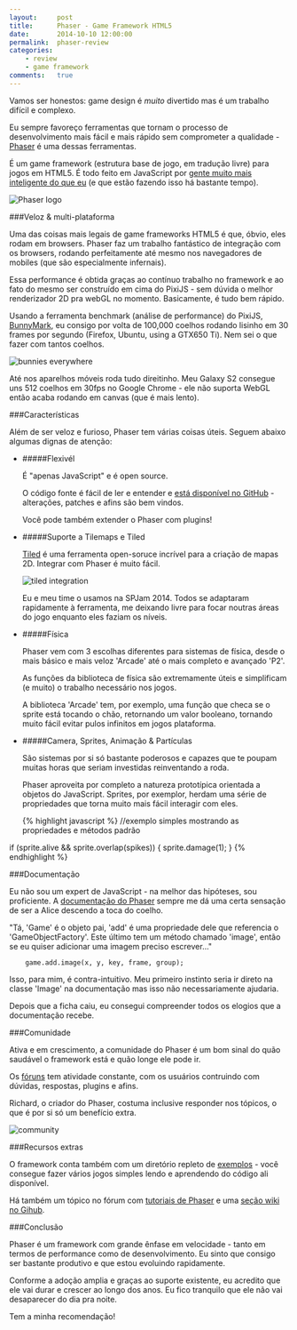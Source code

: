 ```yaml
---
layout:     post
title:      Phaser - Game Framework HTML5 
date:       2014-10-10 12:00:00
permalink:  phaser-review
categories: 
    - review
    - game framework
comments:   true
---
```


Vamos ser honestos: game design é *muito* divertido mas é um trabalho difícil e complexo.

Eu sempre favoreço ferramentas que tornam o processo de desenvolvimento mais fácil e mais rápido sem comprometer a qualidade - <a href="http://phaser.io" target="_blank">Phaser</a> é uma dessas ferramentas.

É um game framework (estrutura base de jogo, em tradução livre) para jogos em HTML5. É todo feito em JavaScript por <a href="http://www.photonstorm.com/" target="_blank">gente muito mais inteligente do que eu</a> (e que estão fazendo isso há bastante tempo).

![Phaser logo]({{site.baseurl}}/assets/phaser_logo.jpg)

###Veloz & multi-plataforma

Uma das coisas mais legais de game frameworks HTML5 é que, óbvio, eles rodam em browsers. Phaser faz um trabalho fantástico de integração com os browsers, rodando perfeitamente até mesmo nos navegadores de mobiles (que são especialmente infernais).

Essa performance é obtida graças ao contínuo trabalho no framework e ao fato do mesmo ser construído em cima do PixiJS - sem dúvida o melhor renderizador 2D pra webGL no momento. Basicamente, é tudo bem rápido.

Usando a ferramenta benchmark (análise de performance) do PixiJS, <a href="http://www.goodboydigital.com/pixijs/bunnymark/" target="_blank">BunnyMark</a>, eu consigo por volta de 100,000 coelhos rodando lisinho em 30 frames por segundo (Firefox, Ubuntu, using a GTX650 Ti). Nem sei o que fazer com tantos coelhos.

![bunnies everywhere]({{site.baseurl}}/assets/phaser_bunnymark.png)

Até nos aparelhos móveis roda tudo direitinho. Meu Galaxy S2 consegue uns 512 coelhos em 30fps no Google Chrome - ele não suporta WebGL então acaba rodando em canvas (que é mais lento).

###Características

Além de ser veloz e furioso, Phaser tem várias coisas úteis. Seguem abaixo algumas dignas de atenção:

- #####Flexivél
    
    É "apenas JavaScript" e é open source.
    
    O código fonte é fácil de ler e entender e <a href="https://github.com/photonstorm/phaser
" target="_blank">está disponível no GitHub</a> - alterações, patches e afins são bem vindos.

    Você pode também extender o Phaser com plugins!
    
- #####Suporte a Tilemaps e Tiled

    <a href="http://www.mapeditor.org/" target="_blank">Tiled</a> é uma ferramenta open-soruce incrível para a criação de mapas 2D. Integrar com Phaser é muito fácil.

    ![tiled integration]({{site.baseurl}}/assets/phaser_tiled.gif)

    Eu e meu time o usamos na SPJam 2014. Todos se adaptaram rapidamente à ferramenta, me deixando livre para focar noutras áreas do jogo enquanto eles faziam os níveis.

- #####Física
    
    Phaser vem com 3 escolhas diferentes para sistemas de física, desde o mais básico e mais veloz 'Arcade' até o mais completo e avançado 'P2'.
    
    As funções da biblioteca de física são extremamente úteis e simplificam (e muito) o trabalho necessário nos jogos.
    
    A biblioteca 'Arcade' tem, por exemplo, uma função que checa se o sprite está tocando o chão, retornando um valor booleano, tornando muito fácil evitar pulos infinitos em jogos plataforma.
    
- #####Camera, Sprites, Animação & Partículas

    São sistemas por si só bastante poderosos e capazes que te poupam muitas horas que seriam investidas reinventando a roda.
    
    Phaser aproveita por completo a natureza prototípica orientada a objetos do JavaScript. Sprites, por exemplor, herdam uma série de propriedades que torna muito mais fácil interagir com eles.

    {% highlight javascript %}
//exemplo simples mostrando as propriedades e métodos padrão

if (sprite.alive && sprite.overlap(spikes)) {
    sprite.damage(1);
}
    {% endhighlight %}


###Documentação

Eu não sou um expert de JavaScript - na melhor das hipóteses, sou proficiente. A <a href="http://docs.phaser.io" target="_blank">documentação do Phaser</a> sempre me dá uma certa sensação de ser a Alice descendo a toca do coelho.

"Tá, 'Game' é o objeto pai, 'add' é uma propriedade dele que referencia o 'GameObjectFactory'. Este último tem um método chamado 'image', então se eu quiser adicionar uma imagem preciso escrever..."

        game.add.image(x, y, key, frame, group);

Isso, para mim, é contra-intuitivo. Meu primeiro instinto seria ir direto na classe 'Image' na documentação mas isso não necessariamente ajudaria.

Depois que a ficha caiu, eu consegui compreender todos os elogios que a documentação recebe.

###Comunidade

Ativa e em crescimento, a comunidade do Phaser é um bom sinal do quão saudável o framework está e quão longe ele pode ir.

Os <a href="http://www.html5gamedevs.com/forum/14-phaser/" target="_blank">fóruns</a> tem atividade constante, com os usuários contruindo com dúvidas, respostas, plugins e afins.

Richard, o criador do Phaser, costuma inclusive responder nos tópicos, o que é por si só um benefício extra.

![community]({{site.baseurl}}/assets/phaser_community.png)

###Recursos extras

O framework conta também com um diretório repleto de <a href="http://examples.phaser.io" target="_blank">exemplos</a> - você consegue fazer vários jogos simples lendo e aprendendo do código ali disponível.

Há também um tópico no fórum com <a href="http://www.html5gamedevs.com/topic/4320-list-of-phaser-tutorials/page-1" target="_blank">tutoriais de Phaser</a> e uma <a href="https://github.com/photonstorm/phaser/wiki" target="_blank">seção wiki no Gihub</a>.

###Conclusão

Phaser é um framework com grande ênfase em velocidade - tanto em termos de performance como de desenvolvimento. Eu sinto que consigo ser bastante produtivo e que estou evoluindo rapidamente.

Conforme a adoção amplia e graças ao suporte existente, eu acredito que ele vai durar e crescer ao longo dos anos. Eu fico tranquilo que ele não vai desaparecer do dia pra noite.

Tem a minha recomendação!